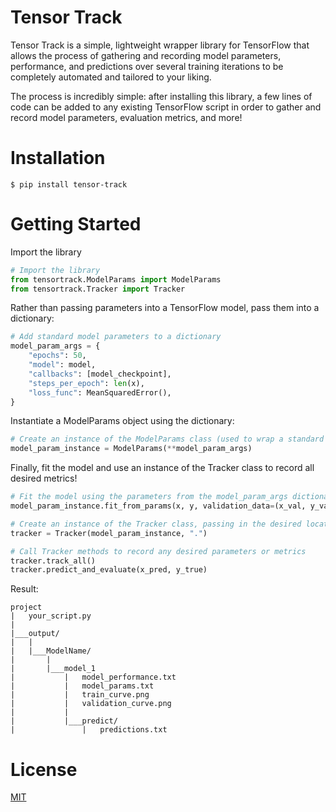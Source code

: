 # Tensor Track

Tensor Track is a simple, lightweight wrapper library for TensorFlow that allows the process of 
gathering and recording model parameters, performance, and predictions over several training
iterations to be completely automated and tailored to your liking.  
  
The process is incredibly simple: after installing this library, a few lines of code can be added
to any existing TensorFlow script in order to gather and record model parameters, evaluation metrics,
and more!  
  
# Installation  
```shell script
$ pip install tensor-track
```
  
# Getting Started
Import the library
```python
# Import the library
from tensortrack.ModelParams import ModelParams
from tensortrack.Tracker import Tracker
```
  
Rather than passing parameters into a TensorFlow model, pass them into a dictionary:
  
```python
# Add standard model parameters to a dictionary
model_param_args = {
    "epochs": 50,
    "model": model,
    "callbacks": [model_checkpoint],
    "steps_per_epoch": len(x),
    "loss_func": MeanSquaredError(),
}
```  
Instantiate a ModelParams object using the dictionary:
```python
# Create an instance of the ModelParams class (used to wrap a standard TensorFlow model)
model_param_instance = ModelParams(**model_param_args)
```  
Finally, fit the model and use an instance of the Tracker class to record all desired metrics!
```python
# Fit the model using the parameters from the model_param_args dictionary
model_param_instance.fit_from_params(x, y, validation_data=(x_val, y_val), validation_steps=len(x_val))

# Create an instance of the Tracker class, passing in the desired location for the output directory
tracker = Tracker(model_param_instance, ".")

# Call Tracker methods to record any desired parameters or metrics
tracker.track_all()
tracker.predict_and_evaluate(x_pred, y_true)
```  
  
Result:  
```
project
|   your_script.py
|
|___output/
|   |
|   |___ModelName/
|       |
|       |___model_1
|           |   model_performance.txt
|           |   model_params.txt
|           |   train_curve.png
|           |   validation_curve.png
|           |
|           |___predict/
|               |   predictions.txt
```
  
# License
[MIT](https://github.com/SamClaflin/Tensor-Track/blob/master/LICENSE)
